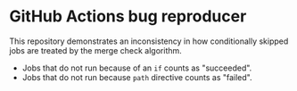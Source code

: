 # GitHub Actions bug reproducer

This repository demonstrates an inconsistency in how conditionally skipped jobs are treated by the merge check algorithm.

* Jobs that do not run because of an `if` counts as "succeeded".
* Jobs that do not run because `path` directive counts as "failed".
